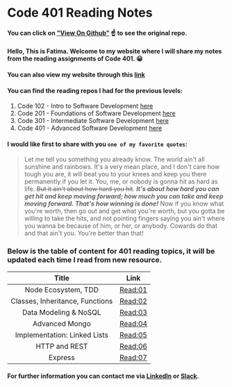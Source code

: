 # Code 401 Reading Notes
#### You can click on ["View On Github"](https://github.com/fati-ma/reading-notes-401) ☝️ to see the original repo.

#### Hello, This is Fatima. Welcome to my website where I will share my notes from the reading assignments of Code 401. 😀
#### You can also view my website through this [link](https://fati-ma.github.io/reading-notes-401/)

#### You can find the reading repos I had for the previous levels:
1. Code 102 - Intro to Software Development [here](https://github.com/fati-ma/reading-notes)
2. Code 201 - Foundations of Software Development [here](https://github.com/fati-ma/201-reading-notes)
3. Code 301 - Intermediate Software Development [here](https://github.com/fati-ma/reading-notes-301)
4. Code 401 - Advanced Software Development [here](https://github.com/fati-ma/reading-notes-401)


#### I would like first to share with you `one of my favorite quotes`: 

> Let me tell you something you already know. The world ain't all sunshine and rainbows. It's a very mean place, and I don't care how tough you are, it will beat you to your knees and keep you there permanently if you let it. You, me, or nobody is gonna hit as hard as life. ~~But it ain't about how hard you hit~~. ***It's about how hard you can get hit and keep moving forward; how much you can take and keep moving forward. That's how winning is done!*** Now if you know what you're worth, then go out and get what you're worth, but you gotta be willing to take the hits, and not pointing fingers saying you ain't where you wanna be because of him, or her, or anybody. Cowards do that and that ain't you. You're better than that! 

### Below is the table of content for 401 reading topics, it will be updated each time I read from new resource.

| Title     | Link    | 
| :-------------: | :----------: | 
|  Node Ecosystem, TDD | [Read:01](https://github.com/fati-ma/reading-notes-401/blob/main/read-01.md)   | 
|  Classes, Inheritance, Functions | [Read:02](https://github.com/fati-ma/reading-notes-401/blob/main/read-02.md)   | 
|  Data Modeling & NoSQL | [Read:03](https://github.com/fati-ma/reading-notes-401/blob/main/read-03.md)   | 
|  Advanced Mongo | [Read:04](https://github.com/fati-ma/reading-notes-401/blob/main/read-04.md)   | 
|  Implementation: Linked Lists | [Read:05](https://github.com/fati-ma/reading-notes-401/blob/main/read-05.md)   |
|  HTTP and REST | [Read:06](https://github.com/fati-ma/reading-notes-401/blob/main/read-06.md)   | 
|  Express | [Read:07](https://github.com/fati-ma/reading-notes-401/blob/main/read-07.md)   | 

#### For further information you can contact me via [LinkedIn](linkedin.com/in/fatima-atiyya-9a0a471b1) or [Slack](ltuc-asac.slack.com).
